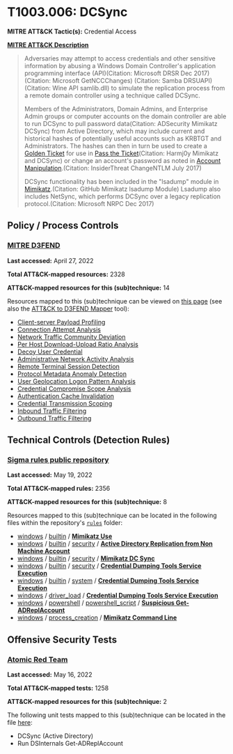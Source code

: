 # T1003.006: DCSync
**MITRE ATT&CK Tactic(s):** Credential Access

**[MITRE ATT&CK Description](https://attack.mitre.org/techniques/T1003/006)**
<blockquote>Adversaries may attempt to access credentials and other sensitive information by abusing a Windows Domain Controller's application programming interface (API)(Citation: Microsoft DRSR Dec 2017) (Citation: Microsoft GetNCCChanges) (Citation: Samba DRSUAPI) (Citation: Wine API samlib.dll) to simulate the replication process from a remote domain controller using a technique called DCSync.

Members of the Administrators, Domain Admins, and Enterprise Admin groups or computer accounts on the domain controller are able to run DCSync to pull password data(Citation: ADSecurity Mimikatz DCSync) from Active Directory, which may include current and historical hashes of potentially useful accounts such as KRBTGT and Administrators. The hashes can then in turn be used to create a [Golden Ticket](https://attack.mitre.org/techniques/T1558/001) for use in [Pass the Ticket](https://attack.mitre.org/techniques/T1550/003)(Citation: Harmj0y Mimikatz and DCSync) or change an account's password as noted in [Account Manipulation](https://attack.mitre.org/techniques/T1098).(Citation: InsiderThreat ChangeNTLM July 2017)

DCSync functionality has been included in the "lsadump" module in [Mimikatz](https://attack.mitre.org/software/S0002).(Citation: GitHub Mimikatz lsadump Module) Lsadump also includes NetSync, which performs DCSync over a legacy replication protocol.(Citation: Microsoft NRPC Dec 2017)</blockquote>

## Policy / Process Controls
### [MITRE D3FEND](https://d3fend.mitre.org/)
**Last accessed:** April 27, 2022

**Total ATT&CK-mapped resources:** 2328

**ATT&CK-mapped resources for this (sub)technique:** 14

Resources mapped to this (sub)technique can be viewed on [this page](https://d3fend.mitre.org/) (see also the [ATT&CK to D3FEND Mapper](https://d3fend.mitre.org/tools/attack-mapper) tool):

* [Client-server Payload Profiling](https://d3fend.mitre.org/techniques/d3f:Client-serverPayloadProfiling)
* [Connection Attempt Analysis](https://d3fend.mitre.org/techniques/d3f:ConnectionAttemptAnalysis)
* [Network Traffic Community Deviation](https://d3fend.mitre.org/techniques/d3f:NetworkTrafficCommunityDeviation)
* [Per Host Download-Upload Ratio Analysis](https://d3fend.mitre.org/techniques/d3f:PerHostDownload-UploadRatioAnalysis)
* [Decoy User Credential](https://d3fend.mitre.org/techniques/d3f:DecoyUserCredential)
* [Administrative Network Activity Analysis](https://d3fend.mitre.org/techniques/d3f:AdministrativeNetworkActivityAnalysis)
* [Remote Terminal Session Detection](https://d3fend.mitre.org/techniques/d3f:RemoteTerminalSessionDetection)
* [Protocol Metadata Anomaly Detection](https://d3fend.mitre.org/techniques/d3f:ProtocolMetadataAnomalyDetection)
* [User Geolocation Logon Pattern Analysis](https://d3fend.mitre.org/techniques/d3f:UserGeolocationLogonPatternAnalysis)
* [Credential Compromise Scope Analysis](https://d3fend.mitre.org/techniques/d3f:CredentialCompromiseScopeAnalysis)
* [Authentication Cache Invalidation](https://d3fend.mitre.org/techniques/d3f:AuthenticationCacheInvalidation)
* [Credential Transmission Scoping](https://d3fend.mitre.org/techniques/d3f:CredentialTransmissionScoping)
* [Inbound Traffic Filtering](https://d3fend.mitre.org/techniques/d3f:InboundTrafficFiltering)
* [Outbound Traffic Filtering](https://d3fend.mitre.org/techniques/d3f:OutboundTrafficFiltering)

## Technical Controls (Detection Rules)
### [Sigma rules public repository](https://github.com/SigmaHQ/sigma)
**Last accessed:** May 19, 2022

**Total ATT&CK-mapped rules:** 2356

**ATT&CK-mapped resources for this (sub)technique:** 8

Resources mapped to this (sub)technique can be located in the following files within the repository's <code>[rules](https://github.com/SigmaHQ/sigma/tree/master/rules)</code> folder:

* [windows](https://github.com/SigmaHQ/sigma/tree/master/rules/windows/) / [builtin](https://github.com/SigmaHQ/sigma/tree/master/rules/windows/builtin/) / **[Mimikatz Use](https://github.com/SigmaHQ/sigma/blob/master/rules/windows/builtin/win_alert_mimikatz_keywords.yml)**
* [windows](https://github.com/SigmaHQ/sigma/tree/master/rules/windows/) / [builtin](https://github.com/SigmaHQ/sigma/tree/master/rules/windows/builtin/) / [security](https://github.com/SigmaHQ/sigma/tree/master/rules/windows/builtin/security/) / **[Active Directory Replication from Non Machine Account](https://github.com/SigmaHQ/sigma/blob/master/rules/windows/builtin/security/win_ad_replication_non_machine_account.yml)**
* [windows](https://github.com/SigmaHQ/sigma/tree/master/rules/windows/) / [builtin](https://github.com/SigmaHQ/sigma/tree/master/rules/windows/builtin/) / [security](https://github.com/SigmaHQ/sigma/tree/master/rules/windows/builtin/security/) / **[Mimikatz DC Sync](https://github.com/SigmaHQ/sigma/blob/master/rules/windows/builtin/security/win_dcsync.yml)**
* [windows](https://github.com/SigmaHQ/sigma/tree/master/rules/windows/) / [builtin](https://github.com/SigmaHQ/sigma/tree/master/rules/windows/builtin/) / [security](https://github.com/SigmaHQ/sigma/tree/master/rules/windows/builtin/security/) / **[Credential Dumping Tools Service Execution](https://github.com/SigmaHQ/sigma/blob/master/rules/windows/builtin/security/win_security_mal_creddumper.yml)**
* [windows](https://github.com/SigmaHQ/sigma/tree/master/rules/windows/) / [builtin](https://github.com/SigmaHQ/sigma/tree/master/rules/windows/builtin/) / [system](https://github.com/SigmaHQ/sigma/tree/master/rules/windows/builtin/system/) / **[Credential Dumping Tools Service Execution](https://github.com/SigmaHQ/sigma/blob/master/rules/windows/builtin/system/win_mal_creddumper.yml)**
* [windows](https://github.com/SigmaHQ/sigma/tree/master/rules/windows/) / [driver_load](https://github.com/SigmaHQ/sigma/tree/master/rules/windows/driver_load/) / **[Credential Dumping Tools Service Execution](https://github.com/SigmaHQ/sigma/blob/master/rules/windows/driver_load/driver_load_mal_creddumper.yml)**
* [windows](https://github.com/SigmaHQ/sigma/tree/master/rules/windows/) / [powershell](https://github.com/SigmaHQ/sigma/tree/master/rules/windows/powershell/) / [powershell_script](https://github.com/SigmaHQ/sigma/tree/master/rules/windows/powershell/powershell_script/) / **[Suspicious Get-ADReplAccount](https://github.com/SigmaHQ/sigma/blob/master/rules/windows/powershell/powershell_script/posh_ps_get_adreplaccount.yml)**
* [windows](https://github.com/SigmaHQ/sigma/tree/master/rules/windows/) / [process_creation](https://github.com/SigmaHQ/sigma/tree/master/rules/windows/process_creation/) / **[Mimikatz Command Line](https://github.com/SigmaHQ/sigma/blob/master/rules/windows/process_creation/proc_creation_win_mimikatz_command_line.yml)**


## Offensive Security Tests
### [Atomic Red Team](https://github.com/redcanaryco/atomic-red-team)
**Last accessed:** May 16, 2022

**Total ATT&CK-mapped tests:** 1258

**ATT&CK-mapped resources for this (sub)technique:** 2

The following unit tests mapped to this (sub)technique can be located in the file [here](https://github.com/redcanaryco/atomic-red-team/tree/master/atomics/T1003.006/T1003.006.yaml):

* DCSync (Active Directory)
* Run DSInternals Get-ADReplAccount


